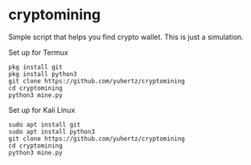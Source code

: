 # cryptomining

Simple script that helps you find crypto wallet. This is just a simulation.


Set up for Termux
```
pkg install git
pkg install python3
git clone https://github.com/yuhertz/cryptomining
cd cryptomining
python3 mine.py
```

Set up for Kali Linux
```
sudo apt install git
sudo apt install python3
git clone https://github.com/yuhertz/cryptomining
cd cryptomining
python3 mine.py
```
